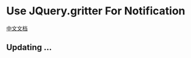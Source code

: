 
# Use JQuery.gritter For Notification

[中文文档](2014-10-28-use-jquerygritter-for-notification-zh.md)

## Updating ...
